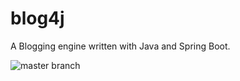 # blog4j

A Blogging engine written with Java and Spring Boot.

![master branch](https://github.com/ahmedelhori/blog4j/actions/workflows/ci.yml/badge.svg?branch=master)
